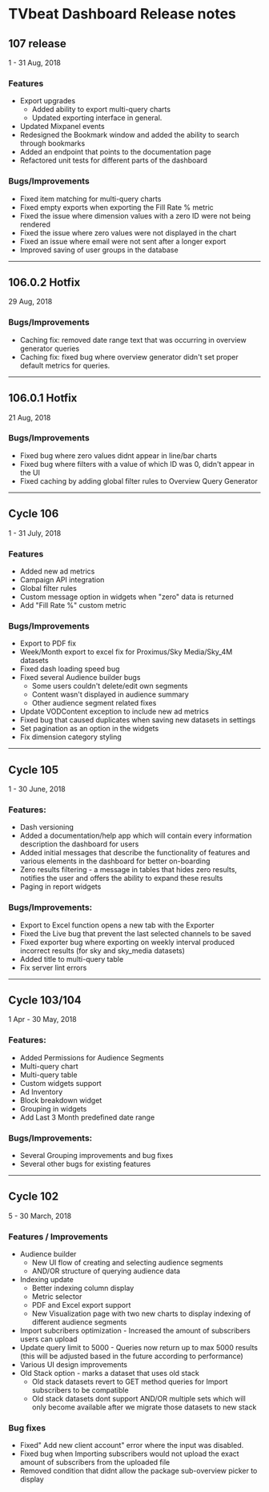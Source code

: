 # TVbeat Dashboard Release notes

## 107 release
1 - 31 Aug, 2018

### Features
* Export upgrades
  * Added ability to export multi-query charts
  * Updated exporting interface in general.
* Updated Mixpanel events
* Redesigned the Bookmark window and added the ability to search through bookmarks
* Added an endpoint that points to the documentation page
* Refactored unit tests for different parts of the dashboard

### Bugs/Improvements
* Fixed item matching for multi-query charts
* Fixed empty exports when exporting the Fill Rate % metric
* Fixed the issue where dimension values with a zero ID were not being rendered
* Fixed the issue where zero values were not displayed in the chart
* Fixed an issue where email were not sent after a longer export
* Improved saving of user groups in the database

----

## 106.0.2 Hotfix
29 Aug, 2018

### Bugs/Improvements
* Caching fix: removed date range text that was occurring in overview generator queries
* Caching fix: fixed bug where overview generator didn't set proper default metrics for queries.

----

## 106.0.1 Hotfix
21 Aug, 2018

### Bugs/Improvements
* Fixed bug where zero values didnt appear in line/bar charts
* Fixed bug where filters with a value of which ID was 0, didn't appear in the UI
* Fixed caching by adding global filter rules to Overview Query Generator

----

## Cycle 106
1 - 31 July, 2018

### Features
* Added new ad metrics
* Campaign API integration
* Global filter rules
* Custom message option in widgets when "zero" data is returned
* Add "Fill Rate %" custom metric

### Bugs/Improvements
* Export to PDF fix
* Week/Month export to excel fix for Proximus/Sky Media/Sky_4M datasets
* Fixed dash loading speed bug
* Fixed several Audience builder bugs
  * Some users couldn't delete/edit own segments
  * Content wasn't displayed in audience summary
  * Other audience segment related fixes
* Update VODContent exception to include new ad metrics
* Fixed bug that caused duplicates when saving new datasets in settings
* Set pagination as an option in the widgets
* Fix dimension category styling

----

## Cycle 105
1 - 30 June, 2018

### Features:
* Dash versioning
* Added a documentation/help app which will contain every information description the dashboard for users
* Added initial messages that describe the functionality of features and various elements in the dashboard for better on-boarding
* Zero results filtering - a message in tables that hides zero results, notifies the user and offers the ability to expand these results
* Paging in report widgets

### Bugs/Improvements:
* Export to Excel function opens a new tab with the Exporter
* Fixed the Live bug that prevent the last selected channels to be saved
* Fixed exporter bug where exporting on weekly interval produced incorrect results (for sky and sky_media datasets)
* Added title to multi-query table
* Fix server lint errors

----

## Cycle 103/104
1 Apr - 30 May, 2018

### Features: 
* Added Permissions for Audience Segments
* Multi-query chart
* Multi-query table
* Custom widgets support
* Ad Inventory
* Block breakdown widget
* Grouping in widgets
* Add Last 3 Month predefined date range

### Bugs/Improvements:
* Several Grouping improvements and bug fixes
* Several other bugs for existing features

----

## Cycle 102
5 - 30 March, 2018

### Features / Improvements
* Audience builder
  * New UI flow of creating and selecting audience segments
  * AND/OR structure of querying audience data
* Indexing update
  * Better indexing column display
  * Metric selector
  * PDF and Excel export support
  * New Visualization page with two new charts to display indexing of different audience segments
* Import subcribers optimization - Increased the amount of subscribers users can upload
* Update query limit to 5000 - Queries now return up to max 5000 results (this will be adjusted based in the future according to performance)
* Various UI design improvements
* Old Stack option - marks a dataset that uses old stack
  * Old stack datasets revert to GET method queries for Import subscribers to be compatible
  * Old stack datasets dont support AND/OR multiple sets which will only become available after we migrate those datasets to new stack

### Bug fixes
* Fixed" Add new client account" error where the input was disabled.
* Fixed bug when Importing subscribers would not upload the exact amount of subscribers from the uploaded file
* Removed condition that didnt allow the package sub-overview picker to display
